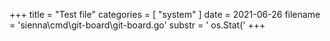 +++
title = "Test file"
categories = [ "system" ]
date = 2021-06-26
filename = 'sienna\cmd\git-board\git-board.go'
substr = ' os.Stat('
+++
